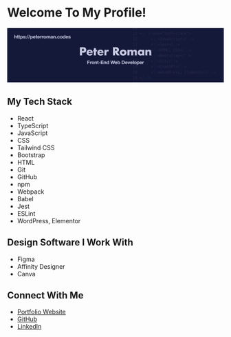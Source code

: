 # Welcome To My Profile!

![Peter Roman banner](images/readme/peter-roman-banner.png)

## My Tech Stack
* React
* TypeScript
* JavaScript
* CSS
* Tailwind CSS
* Bootstrap
* HTML
* Git
* GitHub
* npm
* Webpack
* Babel
* Jest
* ESLint
* WordPress, Elementor

## Design Software I Work With
* Figma
* Affinity Designer
* Canva

## Connect With Me
* [Portfolio Website](https://peterroman.codes/)
* [GitHub](https://github.com/peterRomanDev)
* [LinkedIn](https://www.linkedin.com/in/proman2/)

<!--
**peterRomanDev/peterRomanDev** is a ✨ _special_ ✨ repository because its `README.md` (this file) appears on your GitHub profile.

Here are some ideas to get you started:

- 🔭 I’m currently working on ...
- 🌱 I’m currently learning ...
- 👯 I’m looking to collaborate on ...
- 🤔 I’m looking for help with ...
- 💬 Ask me about ...
- 📫 How to reach me: ...
- 😄 Pronouns: ...
- ⚡ Fun fact: ...
-->
